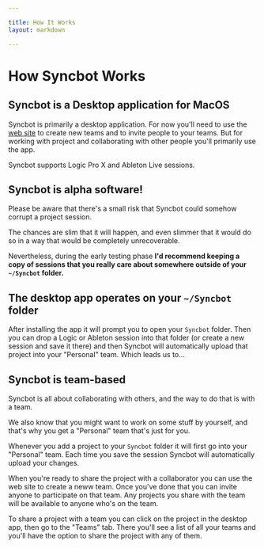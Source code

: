 ```yaml
---

title: How It Works
layout: markdown

---
```


# How Syncbot Works

## Syncbot is a Desktop application for MacOS

Syncbot is primarily a desktop application.
For now you'll need to use the [web site](https://app.syncbot.media/) to create new teams and to invite people to your teams.
But for working with project and collaborating with other people you'll primarily use the app.

Syncbot supports Logic Pro X and Ableton Live sessions.

## Syncbot is alpha software!

Please be aware that there's a small risk that Syncbot could somehow corrupt a project session.

The chances are slim that it will happen, and even slimmer that it would do so in a way that would
be completely unrecoverable.

Nevertheless, during the early testing phase **I'd recommend keeping a copy of sessions that you
really care about somewhere outside of your `~/Syncbot` folder.**


## The desktop app operates on your `~/Syncbot` folder

After installing the app it will prompt you to open your <code>Syncbot</code> folder.
Then you can drop a Logic or Ableton session into that folder (or create a new session and save it there)
and then Syncbot will automatically upload that project into your "Personal" team.
Which leads us to...

## Syncbot is team-based

Syncbot is all about collaborating with others, and the way to do that is with a team.

We also know that you might want to work on some stuff by yourself,
and that's why you get a "Personal" team that's just for you.

Whenever you add a project to your <code>Syncbot</code> folder it will first go into your "Personal" team.
Each time you save the session Syncbot will automatically upload your changes.

When you're ready to share the project with a collaborator you can use the web site to create a neww team.
Once you've done that you can invite anyone to participate on that team.
Any projects you share with the team will be available to anyone who's on the team.

To share a project with a team you can click on the project in the desktop app, then go to the "Teams" tab.
There you'll see a list of all your teams and you'll have the option to share the project with any of them.


